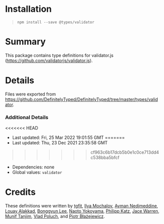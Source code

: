 # Installation
> `npm install --save @types/validator`

# Summary
This package contains type definitions for validator.js (https://github.com/validatorjs/validator.js).

# Details
Files were exported from https://github.com/DefinitelyTyped/DefinitelyTyped/tree/master/types/validator.

### Additional Details
<<<<<<< HEAD
 * Last updated: Fri, 25 Mar 2022 19:01:55 GMT
=======
 * Last updated: Thu, 23 Dec 2021 23:35:58 GMT
>>>>>>> cf963c6b17dcb5b0e1c0ce713dd4c538bba5bfcf
 * Dependencies: none
 * Global values: `validator`

# Credits
These definitions were written by [tgfjt](https://github.com/tgfjt), [Ilya Mochalov](https://github.com/chrootsu), [Ayman Nedjmeddine](https://github.com/IOAyman), [Louay Alakkad](https://github.com/louy), [Bonggyun Lee](https://github.com/deptno), [Naoto Yokoyama](https://github.com/builtinnya), [Philipp Katz](https://github.com/qqilihq), [Jace Warren](https://github.com/keatz55), [Munif Tanjim](https://github.com/MunifTanjim), [Vlad Poluch](https://github.com/vlapo), and [Piotr Błażejewicz](https://github.com/peterblazejewicz).
